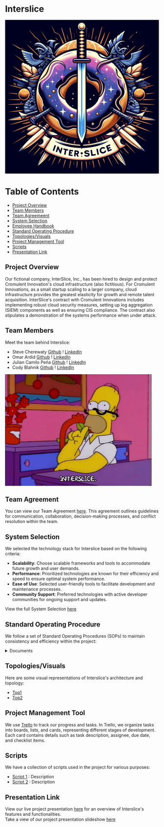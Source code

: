 # Interslice
![Project Logo](https://github.com/Interslice-Inc/Interslice/blob/main/Files/Company_Logo/Interslice_Logo.jpeg)

Table of Contents
=================
<!--ts-->
  * [Project Overview](#project-overview)
  * [Team Members](#team-members)
  * [Team Agreemeent](#team-agreement)
  * [System Selection](#system-selection)
  * [Employee Handbook](#employee-handbook)
  * [Standard Operating Procedure](#standard-operating-procedure)
  * [Topologies/Visuals](#topologiesvisuals)
  * [Project Management Tool](#project-management-tool)
  * [Scripts](#scripts)
  * [Presentation Link](#presentation-link)
<!--te-->

## Project Overview
Our fictional company, InterSlice, Inc., has been hired to design and protect Cromulent Innovation's cloud infrastructure (also fictitious). For Cromulent Innovations, as a small startup scaling to a larger company, cloud infrastructure provides the greatest elasticity for growth and remote talent acquisition. InterSlice's contract with Cromulent Innovations includes implementing robust cloud security measures, setting up log aggregation (SIEM) components as well as ensuring CIS compliance.  The contract also stipulates a demonstration of the systems performance when under attack. 

## Team Members
Meet the team behind Interslice:
* Steve Cherewaty [Github](https://github.com/SCherewaty) ! [LinkedIn](https://www.linkedin.com/in/steve-cherewaty-jr-b8727135/)
* Omar Ardid [Github](https://github.com/oardid) ! [LinkedIn](https://www.linkedin.com/in/ardidomar/)
* Julian Camilo Peña [Github](https://github.com/julianp91) ! [LinkedIn](https://www.linkedin.com/in/julian-pena-bb8643267/)
* Cody Blahnik [Github](https://github.com/Cody354) ! [LinkedIn](https://www.linkedin.com/in/cody-blahnik-/)

![ICQv](/Files/Company_Logo/ICQv.gif)


## Team Agreement
You can view our Team Agreement [here](/Files/PDF's_Files/Team_Agreement.pdf). This agreement outlines guidelines for communication, collaboration, decision-making processes, and conflict resolution within the team.

## System Selection
We selected the technology stack for Interslice based on the following criteria:
- **Scalability**: Choose scalable frameworks and tools to accommodate future growth and user demands.
- **Performance**: Prioritized technologies are known for their efficiency and speed to ensure optimal system performance.
- **Ease of Use**: Selected user-friendly tools to facilitate development and maintenance processes.
- **Community Support**: Preferred technologies with active developer communities for ongoing support and updates.

View the full System Selection [here](https://docs.google.com/document/d/14wZOiQRt_aNjLRM1ZauwTRN04GPFAGapR_iJCgEHTZo/edit?usp=sharing)


## Standard Operating Procedure
We follow a set of Standard Operating Procedures (SOPs) to maintain consistency and efficiency within the project:
<details>
<summary>Documents</summary>

  * [Compliance Documentation: Cloud Compliance](https://docs.google.com/document/d/1pmtEla_3cLsf5NdPqfFC-OFbZZoKirE7obvobAqOPNA/edit?usp=sharing) 
  * [Cloud Security Incident Response Plan for Cromulent Innovations](https://docs.google.com/document/d/1U9LG8-FxadKkNqdY8RDqKlVItSEKu42ctbnWxpF-97k/edit?usp=sharing) 

</details>
  
## Topologies/Visuals
Here are some visual representations of Interslice's architecture and topology:
* [Top1]()
* [Top2]()

## Project Management Tool
We use [Trello](https://trello.com/w/interslice2) to track our progress and tasks. In Trello, we organize tasks into boards, lists, and cards, representing different stages of development. Each card contains details such as task description, assignee, due date, and checklist items.

## Scripts
We have a collection of scripts used in the project for various purposes:
* [Script 1]() : Description
* [Script 2]() : Description

## Presentation Link
View our live project presentation [here](/Files/Presentation.pdf) for an overview of Interslice's features and functionalities.<br>
Take a view of our project presentation slideshow [here]()
